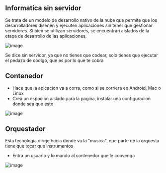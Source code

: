 ## Informatica sin servidor
Se trata de un modelo de desarrollo nativo de la nube que permite que los desarrolladores diseñen y ejecuten aplicaciones sin tener que gestionar servidores. Si bien se utilizan servidores, se encuentran aislados de la etapa de desarrollo de las aplicaciones.

![image](https://user-images.githubusercontent.com/83682043/119142129-f5b25600-b9fa-11eb-9316-4d7bb2fabd22.png)

Se dice sin servidor, ya que no tienes que codear, solo tienes que ejecutar el pedazo de codigo, que es por lo que te cobra <br>

## Contenedor
- Hace que la aplcacion va a corra, como si se corriera en Android, Mac o Linux
- Crea un espacion aislado para la pagina, instalar una configuracion donde sea que este <br>

![image](https://user-images.githubusercontent.com/83682043/119142630-96087a80-b9fb-11eb-84c5-3e0ae4389a2a.png)


## Orquestador
Esta tecnologia dirige hacia donde va la "musica", que parte de la orquesta tiene que tocar que instrumentos
- Entra un usuario y lo mando al contenedor que le convenga

![image](https://user-images.githubusercontent.com/83682043/119142810-be907480-b9fb-11eb-9e12-71c1a89c5985.png)
